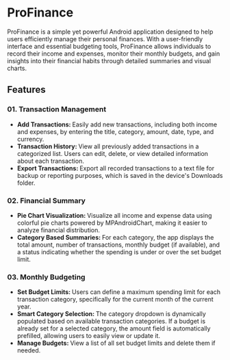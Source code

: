 # ProFinance
ProFinance is a simple yet powerful Android application designed to help users efficiently manage their personal finances. With a user-friendly interface and essential budgeting tools, ProFinance allows individuals to record their income and expenses, monitor their monthly budgets, and gain insights into their financial habits through detailed summaries and visual charts.

## Features
### 01.	Transaction Management<bl/>
<ul>
  <li><b>Add Transactions: </b>Easily add new transactions, including both income and expenses, by entering the title, category, amount, date, type, and currency.</li>
  <li><b>Transaction History: </b>View all previously added transactions in a categorized list. Users can edit, delete, or view detailed information about each transaction.</li>
  <li><b>Export Transactions: </b>Export all recorded transactions to a text file for backup or reporting purposes, which is saved in the device's Downloads folder.</li>
</ul>
<bl/>
  
### 02.	Financial Summary</bl>
<ul>
  <li><b>Pie Chart Visualization: </b>Visualize all income and expense data using colorful pie charts powered by MPAndroidChart, making it easier to analyze financial distribution.</li>
  <li><b>Category Based Summaries: </b>For each category, the app displays the total amount, number of transactions, monthly budget (if available), and a status indicating whether the spending is under or over the set budget limit.</li>
</ul>
<bl/>
  
### 03.	Monthly Budgeting<bl/>
  <ul>
  <li><b>Set Budget Limits: </b>Users can define a maximum spending limit for each transaction category, specifically for the current month of the current year.</li>
  <li><b>Smart Category Selection: </b>The category dropdown is dynamically populated based on available transaction categories. If a budget is already set for a selected category, the amount field is automatically prefilled, allowing users to easily view or update it.</li>
  <li><b>Manage Budgets: </b>View a list of all set budget limits and delete them if needed.</li>
</ul>

